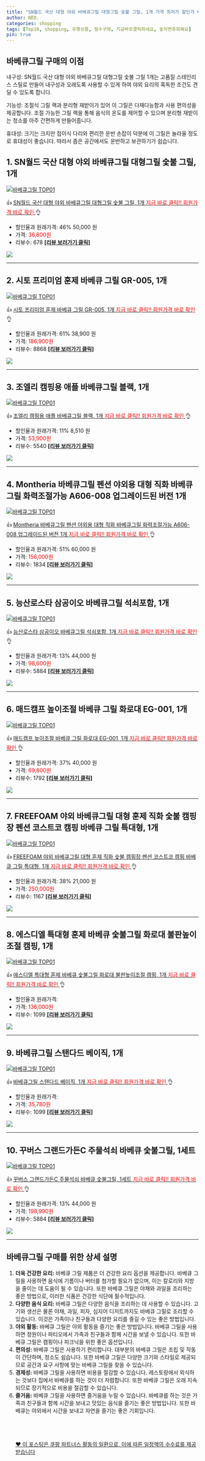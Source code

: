 ```yaml
---
title: "SN월드 국산 대형 야외 바베큐그릴 대형그릴 숯불 그릴, 1개 가격 최저가 할인가 바베큐그릴 최저가 추천 제품 비교"
author: NEO.
categories: shopping
tags: [Top10, shopping, 유행상품, 필수구매, 지금바로클릭하세요, 놓치면후회해요]
pin: true
---
```

## 바베큐그릴 구매의 이점
내구성: SN월드 국산 대형 야외 바베큐그릴 대형그릴 숯불 그릴 1개는 고품질 스테인리스 스틸로 만들어 내구성과 오래도록 사용할 수 있게 하여 야외 요리의 혹독한 조건도 견딜 수 있도록 합니다.

기능성: 조절식 그릴 랙과 분리형 재받이가 있어 이 그릴은 다재다능함과 사용 편의성을 제공합니다. 조절 가능한 그릴 랙을 통해 음식의 온도를 제어할 수 있으며 분리형 재받이는 청소를 아주 간편하게 만들어줍니다.

휴대성: 크기는 크지만 접이식 다리와 편리한 운반 손잡이 덕분에 이 그릴은 놀라울 정도로 휴대성이 좋습니다. 따라서 좁은 공간에서도 운반하고 보관하기가 쉽습니다.

   

## 1. SN월드 국산 대형 야외 바베큐그릴 대형그릴 숯불 그릴, 1개

[![바베큐그릴 TOP01](https://thumbnail9.coupangcdn.com/thumbnails/remote/490x490ex/image/vendor_inventory/d3d0/95f405ff85363ee753490958f0103fbb404161e985a7007c80423d1383da.jpg)](https://link.coupang.com/re/AFFSDP?lptag=AF3617701&subid=GithubCoopas&pageKey=1520393444&traceid=V0-153&itemId=2608637176&vendorItemId=3708382772)


👍 [SN월드 국산 대형 야외 바베큐그릴 대형그릴 숯불 그릴, 1개 <font color=red> 지금 바로 클릭!! 회원가격 바로 확인 </font> ](https://link.coupang.com/re/AFFSDP?lptag=AF3617701&subid=GithubCoopas&pageKey=1520393444&traceid=V0-153&itemId=2608637176&vendorItemId=3708382772) 👌 


- 할인율과 원래가격: 46%  50,000   원
- 가격: <span style='color:red'>36,800원</span>
- 리뷰수: 678  [**[리뷰 보러가기 클릭]**](https://link.coupang.com/re/AFFSDP?lptag=AF3617701&subid=GithubCoopas&pageKey=1520393444&traceid=V0-153&itemId=2608637176&vendorItemId=3708382772)

[![](/discount_price.png)](https://link.coupang.com/re/AFFSDP?lptag=AF3617701&subid=GithubCoopas&pageKey=1520393444&traceid=V0-153&itemId=2608637176&vendorItemId=3708382772)

---


   

## 2. 시토 프리미엄 훈제 바베큐 그릴 GR-005, 1개

[![바베큐그릴 TOP01](https://thumbnail6.coupangcdn.com/thumbnails/remote/490x490ex/image/rs_quotation_api/7kbbsfid/90903893736b48268c8fea963f59c09a.jpg)](https://link.coupang.com/re/AFFSDP?lptag=AF3617701&subid=GithubCoopas&pageKey=6925333664&traceid=V0-153&itemId=16738284140&vendorItemId=86063981142)


👍 [시토 프리미엄 훈제 바베큐 그릴 GR-005, 1개 <font color=red> 지금 바로 클릭!! 회원가격 바로 확인 </font> ](https://link.coupang.com/re/AFFSDP?lptag=AF3617701&subid=GithubCoopas&pageKey=6925333664&traceid=V0-153&itemId=16738284140&vendorItemId=86063981142) 👌 


- 할인율과 원래가격: 61%  38,900   원
- 가격: <span style='color:red'>186,900원</span>
- 리뷰수: 8868  [**[리뷰 보러가기 클릭]**](https://link.coupang.com/re/AFFSDP?lptag=AF3617701&subid=GithubCoopas&pageKey=6925333664&traceid=V0-153&itemId=16738284140&vendorItemId=86063981142)

[![](/discount_price.png)](https://link.coupang.com/re/AFFSDP?lptag=AF3617701&subid=GithubCoopas&pageKey=6925333664&traceid=V0-153&itemId=16738284140&vendorItemId=86063981142)

---


   

## 3. 조엘리 캠핑용 애플 바베큐그릴 블랙, 1개

[![바베큐그릴 TOP01](https://thumbnail8.coupangcdn.com/thumbnails/remote/490x490ex/image/retail/images/2021/12/30/17/2/98cc29a5-8163-4390-a2b2-59a4202614f7.jpg)](https://link.coupang.com/re/AFFSDP?lptag=AF3617701&subid=GithubCoopas&pageKey=6262330132&traceid=V0-153&itemId=12757914324&vendorItemId=80024150507)


👍 [조엘리 캠핑용 애플 바베큐그릴 블랙, 1개 <font color=red> 지금 바로 클릭!! 회원가격 바로 확인 </font> ](https://link.coupang.com/re/AFFSDP?lptag=AF3617701&subid=GithubCoopas&pageKey=6262330132&traceid=V0-153&itemId=12757914324&vendorItemId=80024150507) 👌 


- 할인율과 원래가격: 11%  8,510   원
- 가격: <span style='color:red'>53,900원</span>
- 리뷰수: 5540  [**[리뷰 보러가기 클릭]**](https://link.coupang.com/re/AFFSDP?lptag=AF3617701&subid=GithubCoopas&pageKey=6262330132&traceid=V0-153&itemId=12757914324&vendorItemId=80024150507)

[![](/discount_price.png)](https://link.coupang.com/re/AFFSDP?lptag=AF3617701&subid=GithubCoopas&pageKey=6262330132&traceid=V0-153&itemId=12757914324&vendorItemId=80024150507)

---


   

## 4. Montheria 바베큐그릴 펜션 야외용 대형 직화 바베큐그릴 화력조절가능 A606-008 업그레이드된 버전 1개

[![바베큐그릴 TOP01](https://thumbnail6.coupangcdn.com/thumbnails/remote/490x490ex/image/vendor_inventory/ddb3/dbc8c4156b5bd0d719de1d25f9b97d4003c746b84bbc3561da8ab1bc63e6.jpg)](https://link.coupang.com/re/AFFSDP?lptag=AF3617701&subid=GithubCoopas&pageKey=7747213884&traceid=V0-153&itemId=20858897781&vendorItemId=87926354470)


👍 [Montheria 바베큐그릴 펜션 야외용 대형 직화 바베큐그릴 화력조절가능 A606-008 업그레이드된 버전 1개 <font color=red> 지금 바로 클릭!! 회원가격 바로 확인 </font> ](https://link.coupang.com/re/AFFSDP?lptag=AF3617701&subid=GithubCoopas&pageKey=7747213884&traceid=V0-153&itemId=20858897781&vendorItemId=87926354470) 👌 


- 할인율과 원래가격: 51%  60,000   원
- 가격: <span style='color:red'>156,000원</span>
- 리뷰수: 1834  [**[리뷰 보러가기 클릭]**](https://link.coupang.com/re/AFFSDP?lptag=AF3617701&subid=GithubCoopas&pageKey=7747213884&traceid=V0-153&itemId=20858897781&vendorItemId=87926354470)

[![](/discount_price.png)](https://link.coupang.com/re/AFFSDP?lptag=AF3617701&subid=GithubCoopas&pageKey=7747213884&traceid=V0-153&itemId=20858897781&vendorItemId=87926354470)

---


   

## 5. 능산로스타 삼공이오 바베큐그릴 석쇠포함, 1개

[![바베큐그릴 TOP01](https://thumbnail9.coupangcdn.com/thumbnails/remote/490x490ex/image/vendor_inventory/aa0c/f9a311cd53a4185881a824b49dd73afc05fc0d4ad2c8843fdd0533326c98.jpg)](https://link.coupang.com/re/AFFSDP?lptag=AF3617701&subid=GithubCoopas&pageKey=297646573&traceid=V0-153&itemId=937534964&vendorItemId=88396228407)


👍 [능산로스타 삼공이오 바베큐그릴 석쇠포함, 1개 <font color=red> 지금 바로 클릭!! 회원가격 바로 확인 </font> ](https://link.coupang.com/re/AFFSDP?lptag=AF3617701&subid=GithubCoopas&pageKey=297646573&traceid=V0-153&itemId=937534964&vendorItemId=88396228407) 👌 


- 할인율과 원래가격: 13%  44,000   원
- 가격: <span style='color:red'>98,600원</span>
- 리뷰수: 5884  [**[리뷰 보러가기 클릭]**](https://link.coupang.com/re/AFFSDP?lptag=AF3617701&subid=GithubCoopas&pageKey=297646573&traceid=V0-153&itemId=937534964&vendorItemId=88396228407)

[![](/discount_price.png)](https://link.coupang.com/re/AFFSDP?lptag=AF3617701&subid=GithubCoopas&pageKey=297646573&traceid=V0-153&itemId=937534964&vendorItemId=88396228407)

---


   

## 6. 매드캠프 높이조절 바베큐 그릴 화로대 EG-001, 1개

[![바베큐그릴 TOP01](https://thumbnail9.coupangcdn.com/thumbnails/remote/490x490ex/image/vendor_inventory/1ca6/2b8be87dc0c94b21a7b6a26c66b54e414e6171ac1f2399d15ca423285006.png)](https://link.coupang.com/re/AFFSDP?lptag=AF3617701&subid=GithubCoopas&pageKey=7385146992&traceid=V0-153&itemId=19081582878&vendorItemId=86203937852)


👍 [매드캠프 높이조절 바베큐 그릴 화로대 EG-001, 1개 <font color=red> 지금 바로 클릭!! 회원가격 바로 확인 </font> ](https://link.coupang.com/re/AFFSDP?lptag=AF3617701&subid=GithubCoopas&pageKey=7385146992&traceid=V0-153&itemId=19081582878&vendorItemId=86203937852) 👌 


- 할인율과 원래가격: 37%  40,000   원
- 가격: <span style='color:red'>69,800원</span>
- 리뷰수: 1792  [**[리뷰 보러가기 클릭]**](https://link.coupang.com/re/AFFSDP?lptag=AF3617701&subid=GithubCoopas&pageKey=7385146992&traceid=V0-153&itemId=19081582878&vendorItemId=86203937852)

[![](/discount_price.png)](https://link.coupang.com/re/AFFSDP?lptag=AF3617701&subid=GithubCoopas&pageKey=7385146992&traceid=V0-153&itemId=19081582878&vendorItemId=86203937852)

---


   

## 7. FREEFOAM 야외 바베큐그릴 대형 훈제 직화 숯불 캠핑장 펜션 코스트코 캠핑 바베큐 그릴 특대형, 1개

[![바베큐그릴 TOP01](https://thumbnail8.coupangcdn.com/thumbnails/remote/490x490ex/image/vendor_inventory/d78a/33a9233cc122614a8f0fe60ccfc92dc58a327c36538e730c4a10f6471959.jpg)](https://link.coupang.com/re/AFFSDP?lptag=AF3617701&subid=GithubCoopas&pageKey=7147324698&traceid=V0-153&itemId=17961467387&vendorItemId=85771550345)


👍 [FREEFOAM 야외 바베큐그릴 대형 훈제 직화 숯불 캠핑장 펜션 코스트코 캠핑 바베큐 그릴 특대형, 1개 <font color=red> 지금 바로 클릭!! 회원가격 바로 확인 </font> ](https://link.coupang.com/re/AFFSDP?lptag=AF3617701&subid=GithubCoopas&pageKey=7147324698&traceid=V0-153&itemId=17961467387&vendorItemId=85771550345) 👌 


- 할인율과 원래가격: 38%  21,000   원
- 가격: <span style='color:red'>250,000원</span>
- 리뷰수: 1167  [**[리뷰 보러가기 클릭]**](https://link.coupang.com/re/AFFSDP?lptag=AF3617701&subid=GithubCoopas&pageKey=7147324698&traceid=V0-153&itemId=17961467387&vendorItemId=85771550345)

[![](/discount_price.png)](https://link.coupang.com/re/AFFSDP?lptag=AF3617701&subid=GithubCoopas&pageKey=7147324698&traceid=V0-153&itemId=17961467387&vendorItemId=85771550345)

---


   

## 8. 에스디엘 특대형 훈제 바베큐 숯불그릴 화로대 불판높이조절 캠핑, 1개

[![바베큐그릴 TOP01](https://thumbnail6.coupangcdn.com/thumbnails/remote/490x490ex/image/vendor_inventory/2143/4d88b1390f082afdb40ac4513514a31eb6baa58a10d04c001867cf71839f.jpg)](https://link.coupang.com/re/AFFSDP?lptag=AF3617701&subid=GithubCoopas&pageKey=1268157092&traceid=V0-153&itemId=2271896308&vendorItemId=4351581338)


👍 [에스디엘 특대형 훈제 바베큐 숯불그릴 화로대 불판높이조절 캠핑, 1개 <font color=red> 지금 바로 클릭!! 회원가격 바로 확인 </font> ](https://link.coupang.com/re/AFFSDP?lptag=AF3617701&subid=GithubCoopas&pageKey=1268157092&traceid=V0-153&itemId=2271896308&vendorItemId=4351581338) 👌 


- 할인율과 원래가격: 
- 가격: <span style='color:red'>136,000원</span>
- 리뷰수: 1099  [**[리뷰 보러가기 클릭]**](https://link.coupang.com/re/AFFSDP?lptag=AF3617701&subid=GithubCoopas&pageKey=1268157092&traceid=V0-153&itemId=2271896308&vendorItemId=4351581338)

[![](/discount_price.png)](https://link.coupang.com/re/AFFSDP?lptag=AF3617701&subid=GithubCoopas&pageKey=1268157092&traceid=V0-153&itemId=2271896308&vendorItemId=4351581338)

---


   

## 9. 바베큐그릴 스탠다드 베이직, 1개

[![바베큐그릴 TOP01](https://thumbnail8.coupangcdn.com/thumbnails/remote/490x490ex/image/retail/images/6069560515610133-97067662-67f8-440e-8a73-eb2a1b2fc1f4.jpg)](https://link.coupang.com/re/AFFSDP?lptag=AF3617701&subid=GithubCoopas&pageKey=5201947215&traceid=V0-153&itemId=7251983684&vendorItemId=74543417160)


👍 [바베큐그릴 스탠다드 베이직, 1개 <font color=red> 지금 바로 클릭!! 회원가격 바로 확인 </font> ](https://link.coupang.com/re/AFFSDP?lptag=AF3617701&subid=GithubCoopas&pageKey=5201947215&traceid=V0-153&itemId=7251983684&vendorItemId=74543417160) 👌 


- 할인율과 원래가격: 
- 가격: <span style='color:red'>35,780원</span>
- 리뷰수: 1099  [**[리뷰 보러가기 클릭]**](https://link.coupang.com/re/AFFSDP?lptag=AF3617701&subid=GithubCoopas&pageKey=5201947215&traceid=V0-153&itemId=7251983684&vendorItemId=74543417160)

[![](/discount_price.png)](https://link.coupang.com/re/AFFSDP?lptag=AF3617701&subid=GithubCoopas&pageKey=5201947215&traceid=V0-153&itemId=7251983684&vendorItemId=74543417160)

---


   

## 10. 꾸버스 그랜드가든C 주물석쇠 바베큐 숯불그릴, 1세트

[![바베큐그릴 TOP01](https://thumbnail6.coupangcdn.com/thumbnails/remote/490x490ex/image/retail/images/452474083573771-430323bf-f232-4d22-a062-9fac10029a5b.jpg)](https://link.coupang.com/re/AFFSDP?lptag=AF3617701&subid=GithubCoopas&pageKey=6229016207&traceid=V0-153&itemId=12507641207&vendorItemId=4649791861)


👍 [꾸버스 그랜드가든C 주물석쇠 바베큐 숯불그릴, 1세트 <font color=red> 지금 바로 클릭!! 회원가격 바로 확인 </font> ](https://link.coupang.com/re/AFFSDP?lptag=AF3617701&subid=GithubCoopas&pageKey=6229016207&traceid=V0-153&itemId=12507641207&vendorItemId=4649791861) 👌 


- 할인율과 원래가격: 13%  44,000   원
- 가격: <span style='color:red'>198,990원</span>
- 리뷰수: 5884  [**[리뷰 보러가기 클릭]**](https://link.coupang.com/re/AFFSDP?lptag=AF3617701&subid=GithubCoopas&pageKey=6229016207&traceid=V0-153&itemId=12507641207&vendorItemId=4649791861)

[![](/discount_price.png)](https://link.coupang.com/re/AFFSDP?lptag=AF3617701&subid=GithubCoopas&pageKey=6229016207&traceid=V0-153&itemId=12507641207&vendorItemId=4649791861)

---
## 바베큐그릴 구매를 위한 상세 설명
1. **더욱 건강한 요리:** 바베큐 그릴 제품은 더 건강한 요리 옵션을 제공합니다. 바베큐 그릴을 사용하면 음식에 기름이나 버터를 첨가할 필요가 없으며, 이는 칼로리와 지방을 줄이는 데 도움이 될 수 있습니다. 또한 바베큐 그릴은 야채와 과일을 조리하는 좋은 방법으로, 이러한 식품은 건강한 식단에 필수적입니다.
2. **다양한 음식 요리:** 바베큐 그릴은 다양한 음식을 조리하는 데 사용할 수 있습니다. 고기와 생선은 물론 야채, 과일, 피자, 심지어 디저트까지도 바베큐 그릴로 조리할 수 있습니다. 이것은 가족이나 친구들과 다양한 요리를 즐길 수 있는 좋은 방법입니다.
3. **야외 활동:** 바베큐 그릴은 야외 활동을 즐기는 좋은 방법입니다. 바베큐 그릴을 사용하면 정원이나 파티오에서 가족과 친구들과 함께 시간을 보낼 수 있습니다. 또한 바베큐 그릴은 캠핑이나 피크닉을 위한 좋은 옵션입니다.
4. **편의성:** 바베큐 그릴은 사용하기 편리합니다. 대부분의 바베큐 그릴은 조립 및 작동이 간단하며, 청소도 쉽습니다. 또한 바베큐 그릴은 다양한 크기와 스타일로 제공되므로 공간과 요구 사항에 맞는 바베큐 그릴을 찾을 수 있습니다.
5. **경제성:** 바베큐 그릴을 사용하면 비용을 절감할 수 있습니다. 레스토랑에서 외식하는 것보다 집에서 바베큐를 하는 것이 더 저렴합니다. 또한 바베큐 그릴은 오래 지속되므로 장기적으로 비용을 절감할 수 있습니다.
6. **즐거움:** 바베큐 그릴을 사용하면 즐거움을 누릴 수 있습니다. 바베큐를 하는 것은 가족과 친구들과 함께 시간을 보내고 맛있는 음식을 즐기는 좋은 방법입니다. 또한 바베큐는 야외에서 시간을 보내고 자연을 즐기는 좋은 기회입니다.<br><br><br><br><br> [ ❤  이 포스팅은 쿠팡 파트너스 활동의 일환으로, 이에 따른 일정액의 수수료를 제공받습니다](https://link.coupang.com/a/bcEFyh)